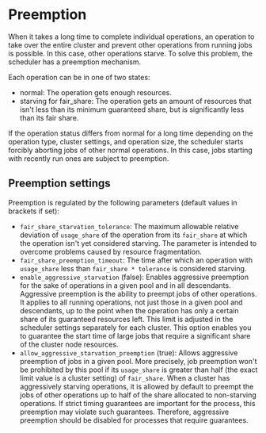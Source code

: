 # Preemption

When it takes a long time to complete individual operations, an operation to take over the entire cluster and prevent other operations from running jobs is possible. In this case, other operations starve. To solve this problem, the scheduler has a preemption mechanism.

Each operation can be in one of two states:

* normal: The operation gets enough resources.
* starving for fair_share: The operation gets an amount of resources that isn't less than its minimum guaranteed share, but is significantly less than its fair share.

If the operation status differs from normal for a long time depending on the operation type, cluster settings, and operation size, the scheduler starts forcibly aborting jobs of other normal operations. In this case, jobs starting with recently run ones are subject to preemption.

## Preemption settings

Preemption is regulated by the following parameters (default values in brackets if set):

* `fair_share_starvation_tolerance`: The maximum allowable relative deviation of `usage_share` of the operation from its `fair_share` at which the operation isn't yet considered starving. The parameter is intended to overcome problems caused by resource fragmentation.
* `fair_share_preemption_timeout`: The time after which an operation with `usage_share` less than `fair_share * tolerance` is considered starving.
* `enable_aggressive_starvation` (false): Enables aggressive preemption for the sake of operations in a given pool and in all descendants. Aggressive preemption is the ability to preempt jobs of other operations. It applies to all running operations, not just those in a given pool and descendants, up to the point when the operation has only a certain share of its guaranteed resources left. This limit is adjusted in the scheduler settings separately for each cluster. This option enables you to guarantee the start time of large jobs that require a significant share of the cluster node resources.
* `allow_aggressive_starvation_preemption` (true): Allows aggressive preemption of jobs in a given pool. More precisely, job preemption won't be prohibited by this pool if its `usage_share` is greater than half (the exact limit value is a cluster setting) of `fair_share`. When a cluster has aggressively starving operations, it is allowed by default to preempt the jobs of other operations up to half of the share allocated to non-starving operations. If strict timing guarantees are important for the process, this preemption may violate such guarantees. Therefore, aggressive preemption should be disabled for processes that require guarantees.
